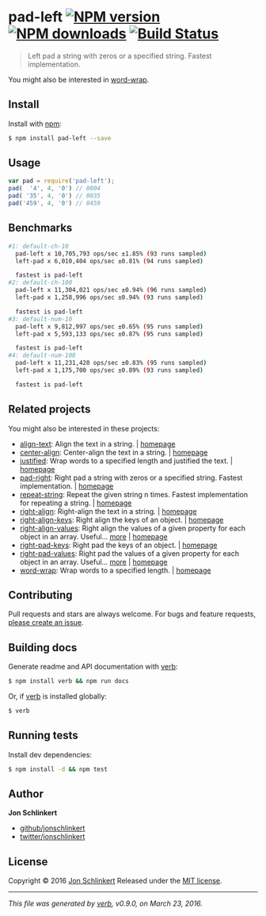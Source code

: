 # pad-left [![NPM version](https://img.shields.io/npm/v/pad-left.svg)](https://www.npmjs.com/package/pad-left) [![NPM downloads](https://img.shields.io/npm/dm/pad-left.svg?style=flat)](https://npmjs.org/package/pad-left) [![Build Status](https://img.shields.io/travis/jonschlinkert/pad-left.svg)](https://travis-ci.org/jonschlinkert/pad-left)

> Left pad a string with zeros or a specified string. Fastest implementation.

You might also be interested in [word-wrap](https://github.com/jonschlinkert/word-wrap).

## Install

Install with [npm](https://www.npmjs.com/):

```sh
$ npm install pad-left --save
```

## Usage

```js
var pad = require('pad-left');
pad(  '4', 4, '0') // 0004
pad( '35', 4, '0') // 0035
pad('459', 4, '0') // 0459
```

## Benchmarks

```sh
#1: default-ch-10
  pad-left x 10,705,793 ops/sec ±1.85% (93 runs sampled)
  left-pad x 6,010,404 ops/sec ±0.81% (94 runs sampled)

  fastest is pad-left
#2: default-ch-100
  pad-left x 11,304,021 ops/sec ±0.94% (96 runs sampled)
  left-pad x 1,258,996 ops/sec ±0.94% (93 runs sampled)

  fastest is pad-left
#3: default-num-10
  pad-left x 9,812,997 ops/sec ±0.65% (95 runs sampled)
  left-pad x 5,593,133 ops/sec ±0.87% (95 runs sampled)

  fastest is pad-left
#4: default-num-100
  pad-left x 11,231,420 ops/sec ±0.83% (95 runs sampled)
  left-pad x 1,175,700 ops/sec ±0.89% (93 runs sampled)

  fastest is pad-left
```

## Related projects

You might also be interested in these projects:

* [align-text](https://www.npmjs.com/package/align-text): Align the text in a string. | [homepage](https://github.com/jonschlinkert/align-text)
* [center-align](https://www.npmjs.com/package/center-align): Center-align the text in a string. | [homepage](https://github.com/jonschlinkert/center-align)
* [justified](https://www.npmjs.com/package/justified): Wrap words to a specified length and justified the text. | [homepage](https://github.com/jonschlinkert/justified)
* [pad-right](https://www.npmjs.com/package/pad-right): Right pad a string with zeros or a specified string. Fastest implementation. | [homepage](https://github.com/jonschlinkert/pad-right)
* [repeat-string](https://www.npmjs.com/package/repeat-string): Repeat the given string n times. Fastest implementation for repeating a string. | [homepage](https://github.com/jonschlinkert/repeat-string)
* [right-align](https://www.npmjs.com/package/right-align): Right-align the text in a string. | [homepage](https://github.com/jonschlinkert/right-align)
* [right-align-keys](https://www.npmjs.com/package/right-align-keys): Right align the keys of an object. | [homepage](https://github.com/jonschlinkert/right-align-keys)
* [right-align-values](https://www.npmjs.com/package/right-align-values): Right align the values of a given property for each object in an array. Useful… [more](https://www.npmjs.com/package/right-align-values) | [homepage](https://github.com/jonschlinkert/right-align-values)
* [right-pad-keys](https://www.npmjs.com/package/right-pad-keys): Right pad the keys of an object. | [homepage](https://github.com/jonschlinkert/right-pad-keys)
* [right-pad-values](https://www.npmjs.com/package/right-pad-values): Right pad the values of a given property for each object in an array. Useful… [more](https://www.npmjs.com/package/right-pad-values) | [homepage](https://github.com/jonschlinkert/right-pad-values)
* [word-wrap](https://www.npmjs.com/package/word-wrap): Wrap words to a specified length. | [homepage](https://github.com/jonschlinkert/word-wrap)

## Contributing

Pull requests and stars are always welcome. For bugs and feature requests, [please create an issue](https://github.com/jonschlinkert/pad-left/issues/new).

## Building docs

Generate readme and API documentation with [verb](https://github.com/verbose/verb):

```sh
$ npm install verb && npm run docs
```

Or, if [verb](https://github.com/verbose/verb) is installed globally:

```sh
$ verb
```

## Running tests

Install dev dependencies:

```sh
$ npm install -d && npm test
```

## Author

**Jon Schlinkert**

* [github/jonschlinkert](https://github.com/jonschlinkert)
* [twitter/jonschlinkert](http://twitter.com/jonschlinkert)

## License

Copyright © 2016 [Jon Schlinkert](https://github.com/jonschlinkert)
Released under the [MIT license](https://github.com/jonschlinkert/pad-left/blob/master/LICENSE).

***

_This file was generated by [verb](https://github.com/verbose/verb), v0.9.0, on March 23, 2016._